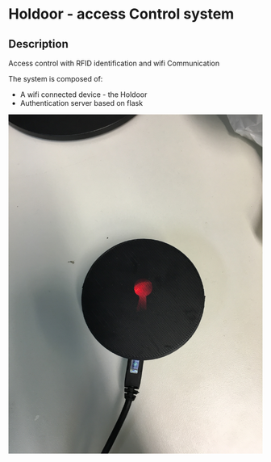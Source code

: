 # Holdoor - access Control system
## Description
Access control with RFID identification and wifi Communication

The system is composed of:
* A wifi connected device - the Holdoor
* Authentication server based on flask

![Holdoor](https://github.com/laurogama/holdoor/blob/master/cracha/images/IMG_1125.JPG "Holdoor")





